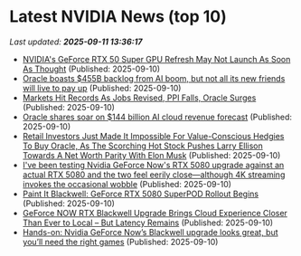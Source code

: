 # Latest NVIDIA News (top 10)
_Last updated: **2025-09-11 13:36:17**_

- [NVIDIA's GeForce RTX 50 Super GPU Refresh May Not Launch As Soon As Thought](https://hothardware.com/news/nvidia-geforce-rtx-50-super-gpu-refresh-not-launch-soon) (Published: 2025-09-10)
- [Oracle boasts $455B backlog from AI boom, but not all its new friends will live to pay up](https://www.theregister.com/2025/09/10/oracle_cloud_llm_cash/) (Published: 2025-09-10)
- [Markets Hit Records As Jobs Revised, PPI Falls, Oracle Surges](https://www.forbes.com/sites/jjkinahan/2025/09/10/markets-hit-records-as-jobs-revised-ppi-falls-oracle-surges/) (Published: 2025-09-10)
- [Oracle shares soar on $144 billion AI cloud revenue forecast](https://qz.com/oracle-stock-144-billion-ai-cloud-revenue-forecast) (Published: 2025-09-10)
- [Retail Investors Just Made It Impossible For Value-Conscious Hedgies To Buy Oracle, As The Scorching Hot Stock Pushes Larry Ellison Towards A Net Worth Parity With Elon Musk](https://wccftech.com/retail-investors-just-made-it-impossible-for-value-conscious-hedgies-to-buy-oracle-as-the-scorching-hot-stock-pushes-larry-ellison-towards-a-net-worth-parity-with-elon-musk/) (Published: 2025-09-10)
- [I've been testing Nvidia GeForce Now's RTX 5080 upgrade against an actual RTX 5080 and the two feel eerily close—although 4K streaming invokes the occasional wobble](https://www.pcgamer.com/hardware/graphics-cards/ive-been-testing-nvidia-geforce-nows-rtx-5080-upgrade-against-an-actual-rtx-5080-and-the-two-feel-eerily-close-although-4k-streaming-invokes-the-occasional-wobble/) (Published: 2025-09-10)
- [Paint It Blackwell: GeForce RTX 5080 SuperPOD Rollout Begins](https://blogs.nvidia.com/?p=84699) (Published: 2025-09-10)
- [GeForce NOW RTX Blackwell Upgrade Brings Cloud Experience Closer Than Ever to Local – But Latency Remains](https://wccftech.com/geforce-now-rtx-blackwell-upgrade-cloud-experience-closer-ever-local/) (Published: 2025-09-10)
- [Hands-on: Nvidia GeForce Now’s Blackwell upgrade looks great, but you’ll need the right games](http://9to5google.com/2025/09/10/hands-on-nvidia-geforce-now-blackwell-upgrade/) (Published: 2025-09-10)
